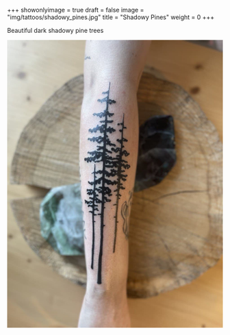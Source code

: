 +++
showonlyimage = true
draft = false
image = "img/tattoos/shadowy_pines.jpg"
title = "Shadowy Pines"
weight = 0
+++

Beautiful dark shadowy pine trees

![image](/img/tattoos/shadowy_pines.jpg)
